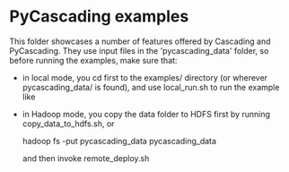 PyCascading examples
====================

This folder showcases a number of features offered by Cascading and
PyCascading. They use input files in the 'pycascading\_data' folder, so
before running the examples, make sure that:

* in local mode, you cd first to the examples/ directory (or wherever
pycascading\_data/ is found), and use local\_run.sh to run the example like
* in Hadoop mode, you copy the data folder to HDFS first by running
copy\_data\_to\_hdfs.sh, or

	hadoop fs -put pycascading\_data pycascading\_data

    and then invoke remote\_deploy.sh
